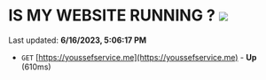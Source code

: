 # IS MY WEBSITE RUNNING ? [![](https://img.shields.io/static/v1?label=Sponsor&message=%E2%9D%A4&logo=GitHub&color=%23fe8e86)](https://github.com/sponsors/<username>)

Last updated: **6/16/2023, 5:06:17 PM**

- `GET` [https://youssefservice.me](https://youssefservice.me) - **Up** (610ms)
